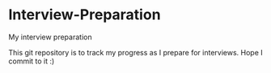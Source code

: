 # Interview-Preparation
My interview preparation

This git repository is to track my progress as I prepare for interviews. Hope I commit to it :) 
